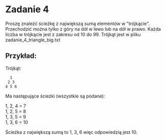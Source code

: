 # Zadanie 4
Proszę znaleźć ścieżkę z największą sumą elementów w "trójkącie".
Przechodzić można tylko z góry na dół w lewo lub na dół w prawo.
Każda liczba w trójkącie jest z zakresu od 10 do 99.
Trójkąt jest w pliku zadanie_4_triangle_big.txt


## Przykład:

Trójkąt:
```
  1
 2 3
4 5 6
```

Ma następujące ścieżki (wszystkie są podane):

1, 2, 4 = 7  
1, 2, 5 = 8  
1, 3, 5 = 9  
1, 3, 6 = 10

Ścieżka z największą sumą to 1, 3, 6 więc odpowiedzią jest 10.